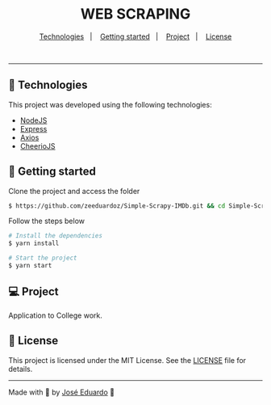 <h1 align="center">WEB SCRAPING</h1>

<p align="center">
  <a href="#-technologies">Technologies</a>&nbsp;&nbsp;&nbsp;|&nbsp;&nbsp;&nbsp;
  <a href="#-get-started">Getting started</a>&nbsp;&nbsp;&nbsp;|&nbsp;&nbsp;&nbsp;
  <a href="#-project">Project</a>&nbsp;&nbsp;&nbsp;|&nbsp;&nbsp;&nbsp;
  <a href="#-license">License</a>
</p>

<br>

---

## 🧪 Technologies

This project was developed using the following technologies:

- [NodeJS](https://reactnative.dev/)
- [Express](https://github.com/expressjs/express)
- [Axios](https://github.com/axios/axios)
- [CheerioJS](https://github.com/cheeriojs/cheerio)

## 🚀 Getting started

Clone the project and access the folder

```bash
$ https://github.com/zeeduardoz/Simple-Scrapy-IMDb.git && cd Simple-Scrapy-IMDb
```

Follow the steps below
```bash
# Install the dependencies
$ yarn install

# Start the project
$ yarn start
```

## 💻 Project

Application to College work.


## 📝 License

This project is licensed under the MIT License. See the [LICENSE](LICENSE.md) file for details.


---

Made with 💜 by [José Eduardo](https://github.com/zeeduardoz) 👋